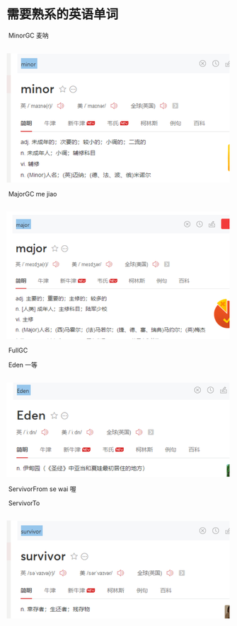 # 需要熟系的英语单词

​	MinorGC  麦呐

​		![image-20200612084648442](assets/image-20200612084648442.png)

​	MajorGC     me jiao

​	![image-20200612090659383](assets/image-20200612090659383.png)

​	FullGC

​	Eden   一等

​			![image-20200612084744078](assets/image-20200612084744078.png)

​	ServivorFrom   se wai 喔

​	ServivorTo

​	![image-20200612084844714](assets/image-20200612084844714.png)